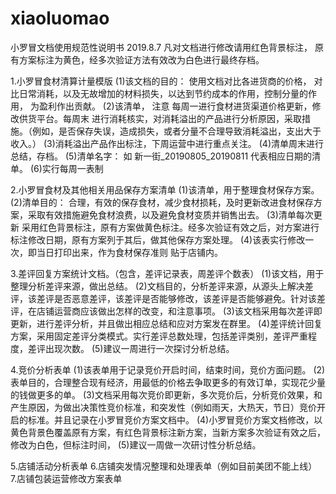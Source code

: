 # xiaoluomao
小罗冒文档使用规范性说明书
2019.8.7
凡对文档进行修改请用红色背景标注， 原有方案标注为黄色，经多次验证方法有效改为白色进行最终存档。

1.小罗冒食材清算计量模版 
(1)该文档的目的： 使用文档对比各进货商的价格， 对比日常消耗，以及无故增加的材料损失，以达到节约成本的作用，控制分量的作用， 为盈利作出贡献。
(2)该清单， 注意 每周一进行食材进货渠道价格更新，修改供货平台。每周末 进行消耗核实，对消耗溢出的产品进行分析原因，采取措施。（例如，是否保存失误，造成损失，或者分量不合理导致消耗溢出，支出大于收入。）
(3)消耗溢出产品作出标注，下周运营中进行重点关注。
(4)清单周末进行总结，存档。
(5)清单名字： 如 新一街_20190805_20190811 代表相应日期的清单。
(6)实行每周一表制

2.小罗冒食材及其他相关用品保存方案清单
(1)该清单，用于整理食材保存方案。
(2)清单目的： 合理，有效的保存食材，减少食材损耗，及时更新改进食材保存方案，采取有效措施避免食材浪费，以及避免食材变质并销售出去。
(3)清单每次更新 采用红色背景标注，原有方案做黄色标注。经多次验证有效之后，对方案进行标注修改日期，原有方案列于其后，做其他保存方案处理。
(4)该表实行修改一次，即当日打印出来，作为食材保存准则 贴于店铺内。


3.差评回复方案统计文档。（包含，差评记录表，周差评个数表）
(1)该文档，用于整理分析差评来源，做出总结。
(2)文档目的，分析差评来源，从源头上解决差评，该差评是否恶意差评，该差评是否能够修改，该差评是否能够避免。针对该差评，在店铺运营商应该做出怎样的改变，和注意事项。
(3)该文档采用每次差评即更新，进行差评分析，并且做出相应总结和应对方案发在群里。
(4)差评统计回复方案，采用固定差评分类模式。实行差评总数处理，包括差评类别，差评严重程度，差评出现次数。
(5)建议一周进行一次探讨分析总结。

4.竞价分析表单
(1)该表单用于记录竞价开启时间，结束时间，竞价方面问题。
(2)表单目的，合理整合现有经济，用最低的价格去争取更多的有效订单，实现花少量的钱做更多的单。
(3)文档采用每次竞价即更新，多次竞价后，分析竞价效果，和产生原因，为做出决策性竞价标准，和突发性（例如雨天，大热天，节日）竞价开启的标准。并且记录在小罗冒竞价方案文档中。
(4)小罗冒竞价方案文档修改，以黄色背景色覆盖原有方案，有红色背景标注新方案，当新方案多次验证有效之后，修改为白色，但标注时间，
(5)建议一周做一次研讨性分析总结。


5.店铺活动分析表单
6.店铺突发情况整理和处理表单（例如目前美团不能上线）
7.店铺包装运营修改方案表单
